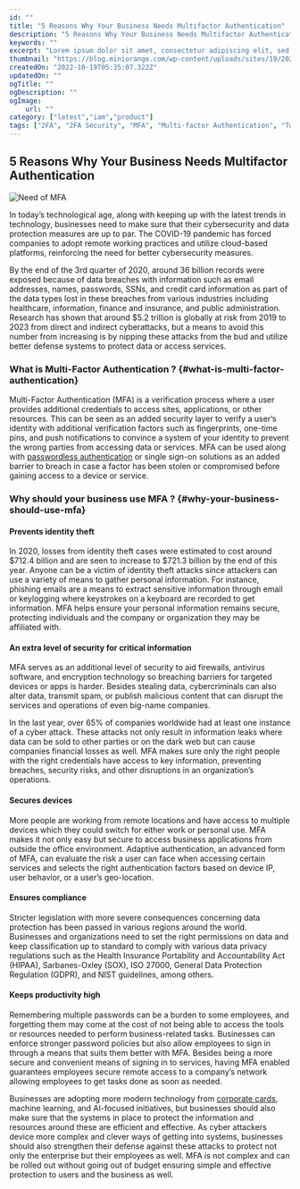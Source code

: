 ```yaml
---
id: ""
title: "5 Reasons Why Your Business Needs Multifactor Authentication"
description: "5 Reasons Why Your Business Needs Multifactor Authentication - Learn what is multifactor authentication and why should your business use MFA?"
keywords: ""
excerpt: "Lorem ipsum dolor sit amet, consectetur adipiscing elit, sed do eiusmod tempor incididunt ut labore et dolore magna aliqua. Praesent elementum facilisis leo vel fringilla est ullamcorper eget. At imperdiet dui accumsan sit amet nulla facilities morbi tempus."
thumbnail: "https://blog.miniorange.com/wp-content/uploads/sites/19/2021/10/need-of-mfa.webp"
createdOn: "2022-10-19T05:35:07.322Z"
updatedOn: ""
ogTitle: ""
ogDescription: ""
ogImage:
    url: ""
category: ["latest","iam","product"]
tags: ["2FA", "2FA Security", "MFA", "Multi-factor Authentication", "Two Factor"]
---
```


## 5 Reasons Why Your Business Needs Multifactor Authentication

![Need of MFA](https://blog.miniorange.com/wp-content/uploads/sites/19/2021/10/need-of-mfa.webp)

In today’s technological age, along with keeping up with the latest trends in technology, businesses need to make sure that their cybersecurity and data protection measures are up to par. The COVID-19 pandemic has forced companies to adopt remote working practices and utilize cloud-based platforms, reinforcing the need for better cybersecurity measures. 

By the end of the 3rd quarter of 2020, around 36 billion records were exposed because of data breaches with information such as email addresses, names, passwords, SSNs, and credit card information as part of the data types lost in these breaches from various industries including healthcare, information, finance and insurance, and public administration. Research has shown that around $5.2 trillion is globally at risk from 2019 to 2023 from direct and indirect cyberattacks, but a means to avoid this number from increasing is by nipping these attacks from the bud and utilize better defense systems to protect data or access services.

### What is Multi-Factor Authentication ? {#what-is-multi-factor-authentication}

Multi-Factor Authentication (MFA) is a verification process where a user provides additional credentials to access sites, applications, or other resources. This can be seen as an added security layer to verify a user’s identity with additional verification factors such as fingerprints, one-time pins, and push notifications to convince a system of your identity to prevent the wrong parties from accessing data or services. MFA can be used along with [passwordless authentication](https://blog.miniorange.com/passwordless-authentication/) or single sign-on solutions as an added barrier to breach in case a factor has been stolen or compromised before gaining access to a device or service.

### Why should your business use MFA ? {#why-your-business-should-use-mfa}

#### Prevents identity theft

In 2020, losses from identity theft cases were estimated to cost around $712.4 billion and are seen to increase to $721.3 billion by the end of this year. Anyone can be a victim of identity theft attacks since attackers can use a variety of means to gather personal information. For instance, phishing emails are a means to extract sensitive information through email or keylogging where keystrokes on a keyboard are recorded to get information. MFA helps ensure your personal information remains secure, protecting individuals and the company or organization they may be affiliated with.

#### An extra level of security for critical information

MFA serves as an additional level of security to aid firewalls, antivirus software, and encryption technology so breaching barriers for targeted devices or apps is harder. Besides stealing data, cybercriminals can also alter data, transmit spam, or publish malicious content that can disrupt the services and operations of even big-name companies.

In the last year, over 65% of companies worldwide had at least one instance of a cyber attack. These attacks not only result in information leaks where data can be sold to other parties or on the dark web but can cause companies financial losses as well. MFA makes sure only the right people with the right credentials have access to key information, preventing breaches, security risks, and other disruptions in an organization’s operations.

#### Secures devices

More people are working from remote locations and have access to multiple devices which they could switch for either work or personal use. MFA makes it not only easy but secure to access business applications from outside the office environment. Adaptive authentication, an advanced form of MFA, can evaluate the risk a user can face when accessing certain services and selects the right authentication factors based on device IP, user behavior, or a user’s geo-location.

#### Ensures compliance

Stricter legislation with more severe consequences concerning data protection has been passed in various regions around the world. Businesses and organizations need to set the right permissions on data and keep classification up to standard to comply with various data privacy regulations such as the Health Insurance Portability and Accountability Act (HIPAA), Sarbanes-Oxley (SOX), ISO 27000, General Data Protection Regulation (GDPR), and NIST guidelines, among others.

#### Keeps productivity high

Remembering multiple passwords can be a burden to some employees, and forgetting them may come at the cost of not being able to access the tools or resources needed to perform business-related tasks. Businesses can enforce stronger password policies but also allow employees to sign in through a means that suits them better with MFA. Besides being a more secure and convenient means of signing in to services, having MFA enabled guarantees employees secure remote access to a company’s network allowing employees to get tasks done as soon as needed.

Businesses are adopting more modern technology from [corporate cards](https://tryjeeves.com/), machine learning, and AI-focused initiatives, but businesses should also make sure that the systems in place to protect the information and resources around these are efficient and effective. As cyber attackers device more complex and clever ways of getting into systems, businesses should also strengthen their defense against these attacks to protect not only the enterprise but their employees as well. MFA is not complex and can be rolled out without going out of budget ensuring simple and effective protection to users and the business as well.